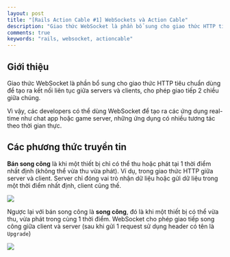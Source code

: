 ```yaml
---
layout: post
title: "[Rails Action Cable #1] WebSockets và Action Cable"
description: "Giao thức WebSocket là phần bổ sung cho giao thức HTTP tiêu chuẩn dùng để tạo ra kết nối liên tục giữa servers và clients, cho phép giao tiếp 2 chiều giữa chúng. Vì vậy, các developers có thể dùng WebSocket để tạo ra các ứng dụng real-time như chat app hoặc game..."
comments: true
keywords: "rails, websocket, actioncable"
---
```


## Giới thiệu

Giao thức WebSocket là phần bổ sung cho giao thức HTTP tiêu chuẩn dùng để tạo ra kết nối liên tục giữa servers và clients, cho phép giao tiếp 2 chiều giữa chúng. 

Vì vậy, các developers có thể dùng WebSocket để tạo ra các ứng dụng real-time như chat app hoặc game server, những ứng dụng có nhiều tương tác theo thời gian thực. 

## Các phương thức truyền tin

**Bán song công** là khi một thiết bị chỉ có thể thu hoặc phát tại 1 thời điểm nhất định (không thể vừa thu vừa phát). 
Ví dụ, trong giao thức HTTP giữa server và client. Server chỉ đóng vai trò nhận dữ liệu hoặc gửi dữ liệu trong một thời điểm nhất định, client cũng thế.

![](https://images.viblo.asia/fc4c1f08-75b7-4be6-9bd6-1cff16011521.png)

Ngược lại với bán song công là **song công**, đó là khi một thiết bị có thể vừa thu, vừa phát trong cùng 1 thời điểm. WebSocket cho phép giao tiếp song công giữa client và server (sau khi gửi 1 request sử dụng header có tên là `Upgrade`)

![](https://images.viblo.asia/37f5a296-90b5-46b8-8449-669de8137c84.png)
